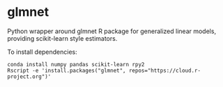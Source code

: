 # glmnet
Python wrapper around glmnet R package for generalized linear models,
providing scikit-learn style estimators.

To install dependencies:
```
conda install numpy pandas scikit-learn rpy2
Rscript -e 'install.packages("glmnet", repos="https://cloud.r-project.org")'
```
